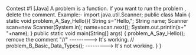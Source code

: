 Contest #1 [Java]
A problem is a function. If you want to run the problem , delete the comment.
Example:-
import java.util.Scanner;
public class Main {
    static void problem_A_Say_Hello(){
        String s="Hello,";
        String name;
        Scanner scan=new Scanner(System.in);
        name=scan.next();
        System.out.println(s+" "+name);
    }
    public static void main(String[] args) {
            problem_A_Say_Hello(); remove the comment "//" ---------> It's working.
      //    problem_B_Basic_Data_Types(); ---------> It's not working.
}
}
